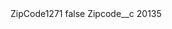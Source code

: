 <?xml version="1.0" encoding="UTF-8"?>
<CustomMetadata xmlns="http://soap.sforce.com/2006/04/metadata" xmlns:xsi="http://www.w3.org/2001/XMLSchema-instance" xmlns:xsd="http://www.w3.org/2001/XMLSchema">
    <label>ZipCode1271</label>
    <protected>false</protected>
    <values>
        <field>Zipcode__c</field>
        <value xsi:type="xsd:string">20135</value>
    </values>
</CustomMetadata>
